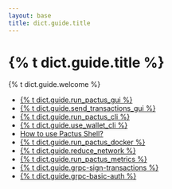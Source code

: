 ```yaml
---
layout: base
title: dict.guide.title
---
```


# {% t dict.guide.title %}

{% t dict.guide.welcome %}

<ul class="list-bullet">
  <li><a href="{{ site.baseurl }}/user-guides/pactus-gui">{% t dict.guide.run_pactus_gui %}</a></li>
  <li><a href="{{ site.baseurl }}/user-guides/send-transactions-gui">{% t dict.guide.send_transactions_gui %}</a></li>
  <li><a href="{{ site.baseurl }}/user-guides/pactus-daemon">{% t dict.guide.run_pactus_cli %}</a></li>
  <li><a href="{{ site.baseurl }}/user-guides/pactus-wallet">{% t dict.guide.use_wallet_cli %}</a></li>
  <li><a href="{{ site.baseurl }}/user-guides/pactus-shell">How to use Pactus Shell?</a></li>
  <li><a href="{{ site.baseurl }}/user-guides/pactus-docker">{% t dict.guide.run_pactus_docker %}</a></li>
  <li><a href="{{ site.baseurl }}/user-guides/reduce-network">{% t dict.guide.reduce_network %}</a></li>
  <li><a href="{{ site.baseurl }}/user-guides/enable-metrics">{% t dict.guide.run_pactus_metrics %}</a></li>
  <li><a href="{{ site.baseurl }}/user-guides/grpc-sign-transactions">{% t dict.guide.grpc-sign-transactions %}</a></li>
  <li><a href="{{ site.baseurl }}/user-guides/grpc-basic-auth">{% t dict.guide.grpc-basic-auth %}</a></li>
</ul>
